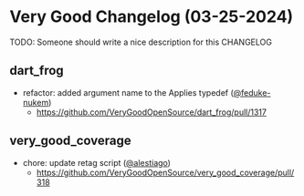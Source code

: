 # Very Good Changelog (03-25-2024)

TODO: Someone should write a nice description for this CHANGELOG

## dart_frog
- refactor: added argument name to the Applies typedef ([@feduke-nukem](https://github.com/feduke-nukem))
	- https://github.com/VeryGoodOpenSource/dart_frog/pull/1317

## very_good_coverage
- chore: update retag script ([@alestiago](https://github.com/alestiago))
	- https://github.com/VeryGoodOpenSource/very_good_coverage/pull/318
